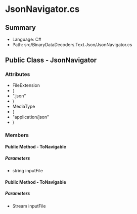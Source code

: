 ﻿# JsonNavigator.cs

## Summary

* Language: C#
* Path: src/BinaryDataDecoders.Text.Json/JsonNavigator.cs

## Public Class - JsonNavigator

### Attributes

 - FileExtension
 - (
 - ".json"
 - )
 - MediaType
 - (
 - "application/json"
 - )

### Members

#### Public Method - ToNavigable

#####  Parameters

 - string inputFile 

#### Public Method - ToNavigable

#####  Parameters

 - Stream inputFile 

